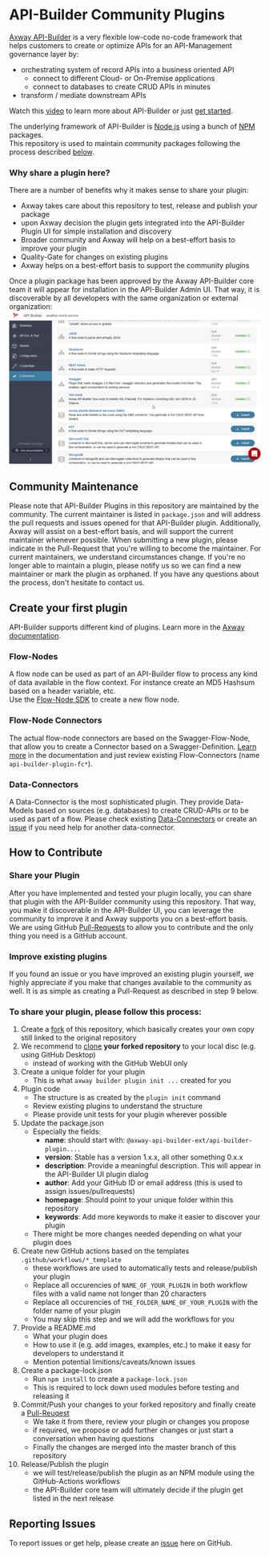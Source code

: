 # API-Builder Community Plugins

[Axway API-Builder][3] is a very flexible low-code no-code framework that  helps
customers to create or optimize APIs for an API-Management governance layer by:
- orchestrating system of record APIs into a business oriented API
  - connect to different Cloud- or On-Premise applications
  - connect to databases to create CRUD APIs in minutes
- transform / mediate downstream APIs

Watch this [video][5] to learn more about API-Builder or just [get started][6].

The underlying framework of API-Builder is [Node.js][7] using a bunch of
[NPM][8] packages.  
This repository is used to maintain community packages following the process
described [below](#share-a-plugin).  

### Why share a plugin here?

There are a number of benefits why it makes sense to share your plugin:  
- Axway takes care about this repository to test, release and publish your package
- upon Axway decision the plugin gets integrated into the API-Builder Plugin UI for simple installation and discovery
- Broader community and Axway will help on a best-effort basis to improve your plugin
- Quality-Gate for changes on existing plugins  
- Axway helps on a best-effort basis to support the community plugins

Once a plugin package has been approved by the Axway API-Builder core team it will appear for installation in the API-Builder Admin UI. That way, it is discoverable by all developers with the same organization or external organization:    
![API-Builder Plugin-Screen][plugins-screen]

## Community Maintenance

Please note that API-Builder Plugins in this repository are maintained by the community. The current maintainer is listed in `package.json` and will address the pull requests and issues opened for that API-Builder plugin. Additionally, Axway will assist on a best-effort basis, and will support the current maintainer whenever possible. When submitting a new plugin, please indicate in the Pull-Request that you're willing to become the maintainer. For current maintainers, we understand circumstances change. If you're no longer able to maintain a plugin, please notify us so we can find a new maintainer or mark the plugin as orphaned. If you have any questions about the process, don't hesitate to contact us.

## Create your first plugin
API-Builder supports different kind of plugins. Learn more in the [Axway documentation][9].  

### Flow-Nodes
A flow node can be used as part of an API-Builder flow to process any kind of
data available in the flow context. For instance create an MD5 Hashsum based on a
header variable, etc.  
Use the [Flow-Node SDK][10] to create a new flow node.

### Flow-Node Connectors
The actual flow-node connectors are based on the Swagger-Flow-Node, that allow you
to create a Connector based on a Swagger-Definition.
[Learn more][11] in the documentation and just review existing Flow-Connectors (name `api-builder-plugin-fc*`).

### Data-Connectors
A Data-Connector is the most sophisticated plugin. They provide Data-Models based on sources (e.g. databases) to create CRUD-APIs or to be used as part of a flow. Please check existing [Data-Connectors][12] or create an [issue][2] if you need help for another data-connector.  

## How to Contribute

### Share your Plugin
After you have implemented and tested your plugin locally, you can share that plugin with the API-Builder community using this repository.
That way, you make it discoverable in the API-Builder UI, you can leverage the community to improve it and Axway supports you on a best-effort basis.  
We are using GitHub [Pull-Requests][13] to allow you to contribute and the only thing you need is a GitHub account. 

### Improve existing plugins
If you found an issue or you have improved an existing plugin yourself, we highly appreciate if you make that changes available to the community as well. It is as simple as creating a Pull-Request as described in step 9 below.

### To share your plugin, please follow this process:
1. Create a [fork][14] of this repository, which basically creates your own copy still linked to the original repository
2. We recommend to [clone][15] __your forked repository__ to your local disc (e.g. using GitHub Desktop)
    - instead of working with the GitHub WebUI only
3. Create a unique folder for your plugin
    - This is what `axway builder plugin init ...` created for you
5. Plugin code 
    - The structure is as created by the `plugin init` command
    - Review existing plugins to understand the structure
    - Please provide unit tests for your plugin wherever possible
6. Update the package.json
    - Especially the fields: 
        - __name__: should start with: `@axway-api-builder-ext/api-builder-plugin....`
        - __version__: Stable has a version 1.x.x, all other something 0.x.x
        - __description__: Provide a meaningful description. This will appear in the API-Builder UI plugin dialog
        - __author__: Add your GitHub ID or email address (this is used to assign issues/pullrequests)
        - __homepage__: Should point to your unique folder within this repository
        - __keywords__: Add more keywords to make it easier to discover your plugin
    - There might be more changes needed depending on what your plugin does
7. Create new GitHub actions based on the templates `.github/workflows/*_template`
    - these workflows are used to automatically tests and release/publish your plugin
    - Replace all occurencies of `NAME_OF_YOUR_PLUGIN` in both workflow files with a valid name not longer than 20 characters
    - Replace all occurencies of `THE_FOLDER_NAME_OF_YOUR_PLUGIN` with the folder name of your plugin
    - You may skip this step and we will add the workflows for you
8. Provide a README.md 
    - What your plugin does
    - How to use it (e.g. add images, examples, etc.) to make it easy for developers to understand it
    - Mention potential limitions/caveats/known issues
9. Create a package-lock.json
    - Run `npm install` to create a `package-lock.json`
    - This is required to lock down used modules before testing and releasing it
10. Commit/Push your changes to your forked repository and finally create a [Pull-Reuqest][13]
    - We take it from there, review your plugin or changes you propose 
    - if required, we propose or add further changes or just start a conversation when having questions
    - Finally the changes are merged into the master branch of this repository 
11. Release/Publish the plugin
    - we will test/release/publish the plugin as an NPM module using the GitHub-Actions workflows
    - the API-Builder core team will ultimately decide if the plugin get listed in the next release


## Reporting Issues

To report issues or get help, please create an [issue][2] here on GitHub.

[0]: https://github.com/Axway-API-Builder-Ext/api-builder-extras
[1]: https://github.com/Axway-API-Builder-Ext/api-builder-extras/compare
[2]: https://github.com/Axway-API-Builder-Ext/api-builder-extras/issues
[3]: https://www.axway.com/en/products/api-management/build-apis
[4]: https://www.axway.com
[5]: https://www.youtube.com/watch?v=4_0VG3Yx_Ig
[6]: https://docs.axway.com/bundle/API_Builder_4x_allOS_en/page/api_builder_getting_started_guide.html
[7]: https://nodejs.org/en/
[8]: https://www.npmjs.com/
[9]: https://docs.axway.com/bundle/API_Builder_4x_allOS_en/page/api_builder_plugins.html
[10]: https://docs.axway.com/bundle/API_Builder_4x_allOS_en/page/axway_flow_sdk.html
[11]: https://docs.axway.com/bundle/API_Builder_4x_allOS_en/page/swagger_flow-node.html
[12]: https://docs.axway.com/bundle/API_Builder_4x_allOS_en/page/api_builder_connectors.html
[13]: https://help.github.com/en/github/collaborating-with-issues-and-pull-requests/creating-a-pull-request
[14]: https://help.github.com/en/github/getting-started-with-github/fork-a-repo
[15]: https://help.github.com/en/github/creating-cloning-and-archiving-repositories/cloning-a-repository

[plugins-screen]: images/api-builder-admin-plugins.png
